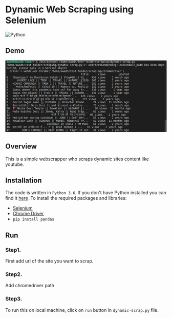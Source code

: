 # Dynamic Web Scraping using Selenium

![Python](https://img.shields.io/badge/Python-3.6-%20%23ffcc00)

## Demo

![index_page](https://github.com/rs301378/dynamic-web-scraping/blob/master/scrap.png)

## Overview
This is a simple webscrapper who scraps dynamic sites content like youtube.

## Installation
The code is written in `Python 3.6`. If you don't have Python installed you can find it [here](https://www.python.org/downloads/ "install python") .To install the required packages and libraries: 
* [Selenium](https://www.selenium.dev/downloads/ "install selenium")
* [Chrome Driver](https://chromedriver.chromium.org/downloads "chrome driver") <br>
* `pip install pandas`
## Run
### Step1.
First add url of the site you want to scrap.
### Step2.
Add chromedriver path 
### Step3.
To run this on local machine, click on `run` button in `dynamic-scrap.py` file.
